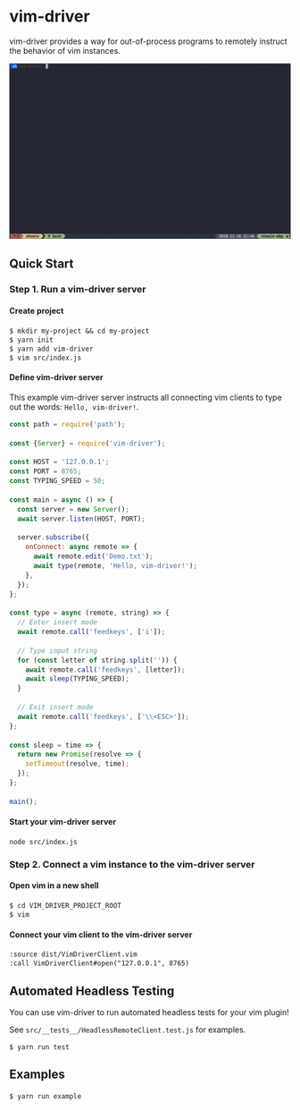 # vim-driver

vim-driver provides a way for out-of-process programs to remotely instruct the behavior of vim instances.

![vim-driver demo](https://raw.githubusercontent.com/samhowie/vim-driver/master/images/demo.gif)

## Quick Start

### Step 1. Run a vim-driver server

#### Create project

```
$ mkdir my-project && cd my-project
$ yarn init
$ yarn add vim-driver
$ vim src/index.js
```

#### Define vim-driver server

This example vim-driver server instructs all connecting vim clients to type out the words: `Hello, vim-driver!`.

```javascript
const path = require('path');

const {Server} = require('vim-driver');

const HOST = '127.0.0.1';
const PORT = 8765;
const TYPING_SPEED = 50;

const main = async () => {
  const server = new Server();
  await server.listen(HOST, PORT);

  server.subscribe({
    onConnect: async remote => {
      await remote.edit('Demo.txt');
      await type(remote, 'Hello, vim-driver!');
    },
  });
};

const type = async (remote, string) => {
  // Enter insert mode
  await remote.call('feedkeys', ['i']);

  // Type input string
  for (const letter of string.split('')) {
    await remote.call('feedkeys', [letter]);
    await sleep(TYPING_SPEED);
  }

  // Exit insert mode
  await remote.call('feedkeys', ['\\<ESC>']);
};

const sleep = time => {
  return new Promise(resolve => {
    setTimeout(resolve, time);
  });
};

main();
```

#### Start your vim-driver server

```
node src/index.js
```

### Step 2. Connect a vim instance to the vim-driver server

#### Open vim in a new shell

```
$ cd VIM_DRIVER_PROJECT_ROOT
$ vim
```

#### Connect your vim client to the vim-driver server

```
:source dist/VimDriverClient.vim
:call VimDriverClient#open("127.0.0.1", 8765)
```

## Automated Headless Testing

You can use vim-driver to run automated headless tests for your vim plugin!

See `src/__tests__/HeadlessRemoteClient.test.js` for examples.

```
$ yarn run test
```

## Examples

```
$ yarn run example
```
